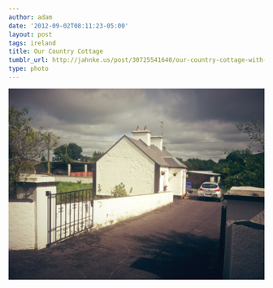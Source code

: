 ```yaml
---
author: adam
date: '2012-09-02T08:11:23-05:00'
layout: post
tags: ireland
title: Our Country Cottage
tumblr_url: http://jahnke.us/post/30725541640/our-country-cottage-with-olivia-and-ben-view-on
type: photo
---
```


![](/media/tumblr_m9q8bkfk2e1qga9s2o1_1280.jpg)
